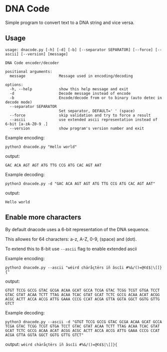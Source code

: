 # DNA Code

Simple program to convert text to a DNA string and vice versa.

## Usage
```
usage: dnacode.py [-h] [-d] [-b] [--separator SEPARATOR] [--force] [--ascii] [--version] [message]

DNA Code encoder/decoder

positional arguments:
  message               Message used in encoding/decoding

options:
  -h, --help            show this help message and exit
  -d                    Decode message instead of encode
  -b                    Encode/decode from or to binary (auto detec in decode mode)
  --separator SEPARATOR
                        Set separator, DEFAULT=' ' (space)
  --force               skip validation and try to force a result
  --ascii               use extended ascii representation instead of 6-bit [a-zA-Z0-9 .]
  --version             show program's version number and exit
```

Example encoding:

`python3 dnacode.py "Hello world"`

output:

`GAC ACA AGT AGT ATG TTG CCG ATG CAC AGT AAT`


Example decoding:

`python3 dnacode.py -d "GAC ACA AGT AGT ATG TTG CCG ATG CAC AGT AAT"`

output:

`Hello world`

## Enable more characters
By default dnacode uses a 6-bit representation of the DNA sequence. 

This allowes for 64 characters: a-z, A-Z, 0-9, (space) and (dot).

To extend this to 8-bit use `--ascii` flag to enable extended ascii

Example encoding:

`python3 dnacode.py --ascii "wéird chäråçtërs ïñ âscîi #%&/()=@©£$|\[]}{"`

output:

`GTGT TCCG GCCG GTAC GCGA ACAA GCAT GCCA TCGA GTAC TCGG TCGT GTGA TCCT GTAC GTAT ACAA TCTT TTAG ACAA TCAC GTAT GCAT TCTC GCCG ACAA ACAT ACGG ACGC ACTT ACCA ACCG ATTG GAAA CCCG CCAT ACGA GTTA GGTA GGCT GGTG GTTG GTCT`

Example decoding:

`python3 dnacode.py --ascii -d "GTGT TCCG GCCG GTAC GCGA ACAA GCAT GCCA TCGA GTAC TCGG TCGT GTGA TCCT GTAC GTAT ACAA TCTT TTAG ACAA TCAC GTAT GCAT TCTC GCCG ACAA ACAT ACGG ACGC ACTT ACCA ACCG ATTG GAAA CCCG CCAT ACGA GTTA GGTA GGCT GGTG GTTG GTCT"`

output:
`wéird chäråçtërs ïñ âscîi #%&/()=@©£$|\[]}{`
